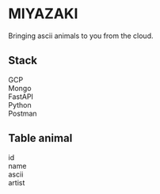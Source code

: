 # MIYAZAKI
Bringing ascii animals to you from the cloud.  

## Stack  
GCP  
Mongo  
FastAPI  
Python  
Postman  


## Table animal

id  
name  
ascii  
artist  




